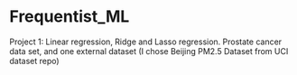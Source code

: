 # Frequentist_ML

Project 1: Linear regression, Ridge and Lasso regression. Prostate cancer data set, and one external dataset (I chose Beijing PM2.5 Dataset from UCI dataset repo) 
